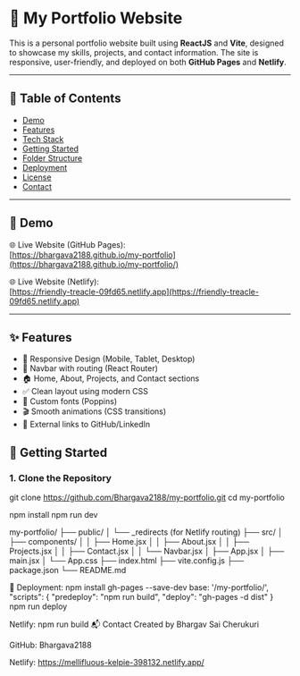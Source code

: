 # 💼 My Portfolio Website

This is a personal portfolio website built using **ReactJS** and **Vite**, designed to showcase my skills, projects, and contact information. The site is responsive, user-friendly, and deployed on both **GitHub Pages** and **Netlify**.

---

## 📌 Table of Contents

- [Demo](#-demo)
- [Features](#-features)
- [Tech Stack](#-tech-stack)
- [Getting Started](#-getting-started)
- [Folder Structure](#-folder-structure)
- [Deployment](#-deployment)
- [License](#-license)
- [Contact](#-contact)

---

## 🚀 Demo

🌐 Live Website (GitHub Pages):  
[https://bhargava2188.github.io/my-portfolio](https://bhargava2188.github.io/my-portfolio/)


🌐 Live Website (Netlify):  
[https://friendly-treacle-09fd65.netlify.app](https://friendly-treacle-09fd65.netlify.app)

---

## ✨ Features

- 📱 Responsive Design (Mobile, Tablet, Desktop)
- 🧭 Navbar with routing (React Router)
- 🏠 Home, About, Projects, and Contact sections
- ✅ Clean layout using modern CSS
- 🎨 Custom fonts (Poppins)
- 🎬 Smooth animations (CSS transitions)
- 🔗 External links to GitHub/LinkedIn

## 🧰 Getting Started

### 1. Clone the Repository
git clone https://github.com/Bhargava2188/my-portfolio.git
cd my-portfolio

npm install
npm run dev



my-portfolio/
├── public/
│   └── _redirects (for Netlify routing)
├── src/
│   ├── components/
│   │   ├── Home.jsx
│   │   ├── About.jsx
│   │   ├── Projects.jsx
│   │   ├── Contact.jsx
│   │   └── Navbar.jsx
│   ├── App.jsx
│   ├── main.jsx
│   └── App.css
├── index.html
├── vite.config.js
├── package.json
└── README.md


🚀 Deployment:
npm install gh-pages --save-dev
base: '/my-portfolio/',
"scripts": {
  "predeploy": "npm run build",
  "deploy": "gh-pages -d dist"
}
npm run deploy

Netlify:
npm run build
📬 Contact
Created by Bhargav Sai Cherukuri

GitHub: Bhargava2188

Netlify: https://mellifluous-kelpie-398132.netlify.app/



